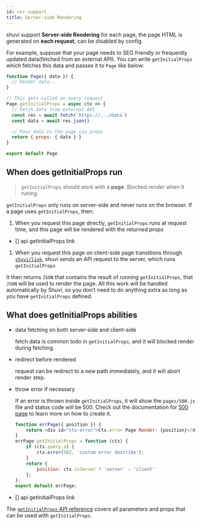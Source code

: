 ```yaml
---
id: ssr-support
title: Server-side Rendering
---
```


shuvi support **Server-side Rendering** for each page, the page HTML is generated on **each request**, can be disabled by config.

For example, suppose that your page needs to SEO friendly or frequently updated data(fetched from an external API). You can write `getInitialProps` which fetches this data and passes it to `Page` like below:

```jsx
function Page({ data }) {
  // Render data...
}

// This gets called on every request
Page.getInitialProps = async ctx => {
  // Fetch data from external API
  const res = await fetch(`https://.../data`)
  const data = await res.json()

  // Pass data to the page via props
  return { props: { data } }
}

export default Page
```

## When does getInitialProps run

> `getInitialProps` should work with a **page**. Blocked render when it runing.

`getInitialProps` only runs on server-side and never runs on the browser. If a page uses `getInitialProps`, then:

 1. When you request this page directly, `getInitialProps` runs at request time, and this page will be rendered with the returned props

 - [] api getInitialProps link
 1. When you request this page on client-side page transitions through [`shuvi/link`](/docs/api-reference/next/link.md), shuvi sends an API request to the server, which runs `getInitialProps`

It then returns `JSON` that contains the result of running `getInitialProps`, that `JSON` will be used to render the page. All this work will be handled automatically by Shuvi, so you don’t need to do anything extra as long as you have `getInitialProps` defined.

## What does getInitialProps abilities

- data fetching on both server-side and client-side
  
    fetch data is common todo in `getInitialProps`, and it will blocked render during fetching.
  
- redirect before rendered

  request can be redirect to a new path immediately, and it will abort render step.
  
- throw error if necessary 
  
  If an error is thrown inside `getInitialProps`, it will show the `pages/500.js` file and status code will be 500. Check out the documentation for [500 page](/docs/advanced-features/custom-error-page#500-page) to learn more on how to create it.
  ```javascript
  function errPage({ position }) {
      return <div id="ctx-error">Ctx.error Page Render: {position}</div>;
  }
  errPage.getInitialProps = function (ctx) {
      if (ctx.query.a) {
          ctx.error(502, 'custom error describe');
      }
      return {
          position: ctx.isServer ? 'server' : 'client'
      };
  };
  export default errPage;
  ```

- [] api getInitialProps link

The [`getInitialProps` API reference](/docs/api-reference/data-fetching/get-server-side-props.md) covers all parameters and props that can be used with `getInitialProps`.
